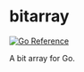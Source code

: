 # bitarray

[![Go Reference](https://pkg.go.dev/badge/github.com/andreas19/bitarray.svg)](https://pkg.go.dev/github.com/andreas19/bitarray)

A bit array for Go.
